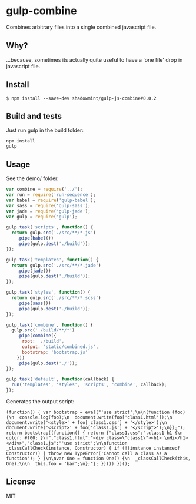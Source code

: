 # gulp-combine

Combines arbitrary files into a single combined javascript file.

## Why?

...because, sometimes its actually quite useful to have a 'one file'
drop in javascript file.

## Install

```
$ npm install --save-dev shadowmint/gulp-js-combine#0.0.2
```

## Build and tests

Just run gulp in the build folder:

    npm install
    gulp

## Usage

See the demo/ folder.

```js
var combine = require('../');
var run = require('run-sequence');
var babel = require('gulp-babel');
var sass = require('gulp-sass');
var jade = require('gulp-jade');
var gulp = require('gulp');

gulp.task('scripts', function() {
  return gulp.src('./src/**/*.js')
    .pipe(babel())
    .pipe(gulp.dest('./build'));
});

gulp.task('templates', function() {
  return gulp.src('./src/**/*.jade')
    .pipe(jade())
    .pipe(gulp.dest('./build'));
});

gulp.task('styles', function() {
  return gulp.src('./src/**/*.scss')
    .pipe(sass())
    .pipe(gulp.dest('./build'));
});

gulp.task('combine', function() {
  gulp.src('./build/**/*')
    .pipe(combine({
      root: './build',
      output: 'static/combined.js',
      bootstrap: 'bootstrap.js'
    }))
    .pipe(gulp.dest('./'));
});

gulp.task('default', function(callback) {
  run('templates', 'styles', 'scripts', 'combine', callback);
});
```

Generates the output script:

    (function() { var bootstrap = eval("'use strict';\n\n(function (foo) {\n  console.log(foo);\n  document.write(foo['class1.html']);\n  document.write('<style>' + foo['class1.css'] + '</style>');\n  document.write('<script>' + foo['class1.js'] + '</script>');\n});"); return bootstrap((function() { return {"class1.css":".class1 h1 {\n  color: #f00; }\n","class1.html":"<div class=\"class1\"><h1> \nHi</h1></div>","class1.js":"'use strict';\n\nfunction _classCallCheck(instance, Constructor) { if (!(instance instanceof Constructor)) { throw new TypeError('Cannot call a class as a function'); } }\n\nvar One = function One() {\n  _classCallCheck(this, One);\n\n  this.foo = 'bar';\n};"}; })()) })();

## License

MIT
